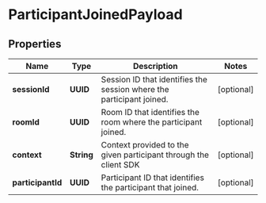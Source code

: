 

# ParticipantJoinedPayload


## Properties

Name | Type | Description | Notes
------------ | ------------- | ------------- | -------------
**sessionId** | **UUID** | Session ID that identifies the session where the participant joined. |  [optional]
**roomId** | **UUID** | Room ID that identifies the room where the participant joined. |  [optional]
**context** | **String** | Context provided to the given participant through the client SDK |  [optional]
**participantId** | **UUID** | Participant ID that identifies the participant that joined. |  [optional]



